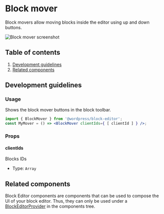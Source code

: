 # Block mover

Block movers allow moving blocks inside the editor using up and down buttons.

![Block mover screenshot](https://make.wordpress.org/core/files/2020/08/block-mover-screenshot.png)


## Table of contents

1. [Development guidelines](#development-guidelines)
2. [Related components](#related-components)


## Development guidelines

### Usage

Shows the block mover buttons in the block toolbar.

```jsx
import { BlockMover } from '@wordpress/block-editor';
const MyMover = () => <BlockMover clientIds={ [ clientId ] } />;
```

### Props

#### clientIds

Blocks IDs

-   Type: `Array`


## Related components
Block Editor components are components that can be used to compose the UI of your block editor. Thus, they can only be used under a [BlockEditorProvider](https://github.com/WordPress/gutenberg/blob/HEAD/packages/block-editor/src/components/provider/README.md) in the components tree.